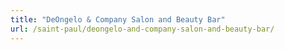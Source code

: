 ```yaml
---
title: "DeOngelo & Company Salon and Beauty Bar"
url: /saint-paul/deongelo-and-company-salon-and-beauty-bar/
---
```

